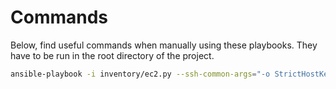 # Commands

Below, find useful commands when manually using these playbooks.
They have to be run in the root directory of the project.

```bash
ansible-playbook -i inventory/ec2.py --ssh-common-args="-o StrictHostKeyChecking=no" playbooks/02_bootstrap.yml --extra-vars="@run/vars/bootstrap.yml" --step --start-at-task="Create SSH Key"
```